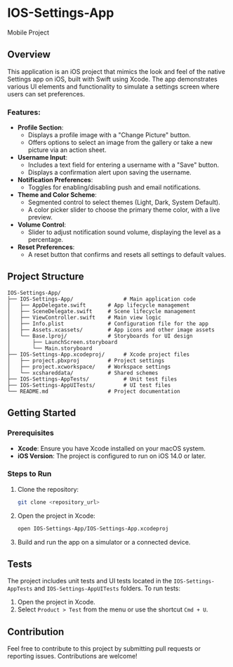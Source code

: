 # IOS-Settings-App
Mobile Project

## Overview

This application is an iOS project that mimics the look and feel of the native Settings app on iOS, built with Swift using Xcode. The app demonstrates various UI elements and functionality to simulate a settings screen where users can set preferences.

### Features:

- **Profile Section**:
  - Displays a profile image with a "Change Picture" button.
  - Offers options to select an image from the gallery or take a new picture via an action sheet.
- **Username Input**:
  - Includes a text field for entering a username with a "Save" button.
  - Displays a confirmation alert upon saving the username.
- **Notification Preferences**:
  - Toggles for enabling/disabling push and email notifications.
- **Theme and Color Scheme**:
  - Segmented control to select themes (Light, Dark, System Default).
  - A color picker slider to choose the primary theme color, with a live preview.
- **Volume Control**:
  - Slider to adjust notification sound volume, displaying the level as a percentage.
- **Reset Preferences**:
  - A reset button that confirms and resets all settings to default values.

## Project Structure

```
IOS-Settings-App/
├── IOS-Settings-App/                # Main application code
│   ├── AppDelegate.swift       # App lifecycle management
│   ├── SceneDelegate.swift     # Scene lifecycle management
│   ├── ViewController.swift    # Main view logic
│   ├── Info.plist              # Configuration file for the app
│   ├── Assets.xcassets/        # App icons and other image assets
│   └── Base.lproj/             # Storyboards for UI design
│       ├── LaunchScreen.storyboard
│       └── Main.storyboard
├── IOS-Settings-App.xcodeproj/      # Xcode project files
│   ├── project.pbxproj         # Project settings
│   ├── project.xcworkspace/    # Workspace settings
│   └── xcshareddata/           # Shared schemes
├── IOS-Settings-AppTests/           # Unit test files
├── IOS-Settings-AppUITests/         # UI test files
└── README.md                   # Project documentation
```

## Getting Started

### Prerequisites

- **Xcode**: Ensure you have Xcode installed on your macOS system.
- **iOS Version**: The project is configured to run on iOS 14.0 or later.

### Steps to Run

1. Clone the repository:
   ```bash
   git clone <repository_url>
   ```
2. Open the project in Xcode:
   ```bash
   open IOS-Settings-App/IOS-Settings-App.xcodeproj
   ```
3. Build and run the app on a simulator or a connected device.

## Tests

The project includes unit tests and UI tests located in the `IOS-Settings-AppTests` and `IOS-Settings-AppUITests` folders. To run tests:

1. Open the project in Xcode.
2. Select `Product > Test` from the menu or use the shortcut `Cmd + U`.

## Contribution

Feel free to contribute to this project by submitting pull requests or reporting issues. Contributions are welcome!

